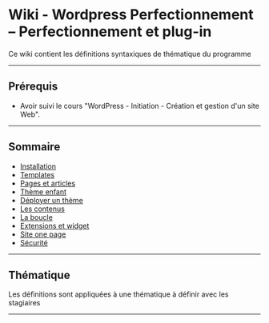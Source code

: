 # Wiki - Wordpress Perfectionnement – Perfectionnement et plug-in

Ce wiki contient les définitions syntaxiques de thématique du programme
___

## Prérequis

* Avoir suivi le cours "WordPress - Initiation - Création et gestion d'un site Web".

___

## Sommaire

* [Installation](https://github.com/seeren-training/Wordpress-Perfectionnement/wiki/01)
* [Templates](https://github.com/seeren-training/Wordpress-Perfectionnement/wiki/02)
* [Pages et articles](https://github.com/seeren-training/Wordpress-Perfectionnement/wiki/03)
* [Thème enfant](https://github.com/seeren-training/Wordpress-Perfectionnement/wiki/04)
* [Déployer un thème](https://github.com/seeren-training/Wordpress-Perfectionnement/wiki/05)
* [Les contenus](https://github.com/seeren-training/Wordpress-Perfectionnement/wiki/06)
* [La boucle](https://github.com/seeren-training/Wordpress-Perfectionnement/wiki/07)
* [Extensions et widget](https://github.com/seeren-training/Wordpress-Perfectionnement/wiki/08)
* [Site one page](https://github.com/seeren-training/Wordpress-Perfectionnement/wiki/09)
* [Sécurité](https://github.com/seeren-training/Wordpress-Perfectionnement/wiki/10)

___

## Thématique

Les définitions sont appliquées à une thématique à définir avec les stagiaires

___
